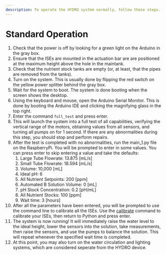 ```yaml
---
description: To operate the HYDRO system normally, follow these steps.
---
```


# Standard Operation

1. Check that the power is off by looking for a green light on the Arduino in the gray box.
2. Ensure that the ISEs are mounted in the actuation bar are are positioned at the maximum height above the hole in the maintank.
3. Check that the nutrient stock tanks are empty (or, at least, that the pipes are removed from the tanks).
4. Turn on the system. This is usually done by flipping the red switch on the yellow power splitter behind the gray box.
5. Wait for the system to boot. The system is done booting when the screen shows the desktop.
6. Using the keyboard and mouse, open the Arduino Serial Monitor. This is done by booting the Arduino IDE and clicking the magnifying glass in the top right.
7. Enter the command `full_test` and press enter.
8. This will launch the system into a full test of all capabilities, verifying the vertical range of the motors, obtaining values from all sensors, and turning all pumps on for 1 second. If there are any abnormalities during this step, you should stop and perform repairs.
9. After the test is completed with no abnormalities, run the main\_1.py file on the RaspberryPi. You will be prompted to enter in some values. You can press enter to skip entering a value and take the defaults:
   1. Large Tube Flowrate: 13.875 \[mL/s]
   2. Small Tube Flowrate: 18.594 \[mL/s]
   3. Volume: 10,000 \[mL]
   4. Ideal pH: 6
   5. All Nutrient Setpoints: 200 \[ppm]
   6. Automated B Solution Volume: 0 \[mL]
   7. pH Stock Concentration: 0.2 \[pH/mL]
   8. All Nutrient Stocks: 100 \[ppm]
   9. Wait time: 3 \[hours]
10. After all the parameters have been entered, you will be prompted to use the command line to calibrate all the ISEs. Use the [calibrate](commands/calibrate.md) command to calibrate your ISEs, then return to Python and press enter.
11. The system is now running! It will immediately raise the water level to the ideal height, lower the sensors into the solution, take measurements, then raise the sensors, and use the pumps to balance the solution. This will repeat whenever the specified wait time is completed.
12. At this point, you may also turn on the water circulation and lighting systems, which are considered seperate from the HYDRO device.
